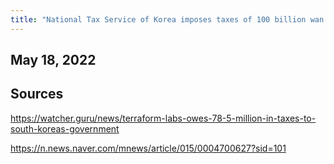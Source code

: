 ```yaml
---
title: "National Tax Service of Korea imposes taxes of 100 billion wan (~$78.5 million)"
---
```


## May 18, 2022

## Sources

https://watcher.guru/news/terraform-labs-owes-78-5-million-in-taxes-to-south-koreas-government

https://n.news.naver.com/mnews/article/015/0004700627?sid=101

